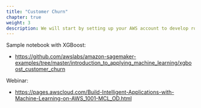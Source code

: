 ```yaml
---
title: "Customer Churn"
chapter: true
weight: 3
description: We will start by setting up your AWS account to develop robot applications with AWS RoboMaker. 
---
```


Sample notebook with XGBoost:
- https://github.com/awslabs/amazon-sagemaker-examples/tree/master/introduction_to_applying_machine_learning/xgboost_customer_churn 

Webinar:
- https://pages.awscloud.com/Build-Intelligent-Applications-with-Machine-Learning-on-AWS_1001-MCL_OD.html 